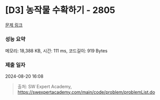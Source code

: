# [D3] 농작물 수확하기 - 2805 

[문제 링크](https://swexpertacademy.com/main/code/problem/problemDetail.do?contestProbId=AV7GLXqKAWYDFAXB) 

### 성능 요약

메모리: 18,388 KB, 시간: 111 ms, 코드길이: 919 Bytes

### 제출 일자

2024-08-20 16:08



> 출처: SW Expert Academy, https://swexpertacademy.com/main/code/problem/problemList.do